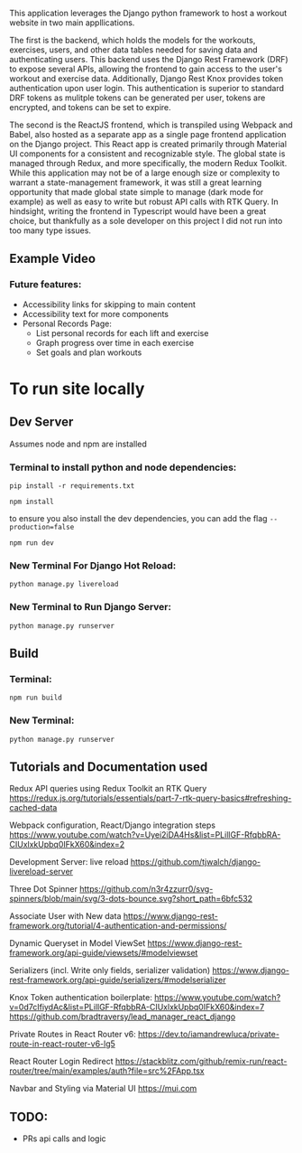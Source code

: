 This application leverages the Django python framework to host a workout website in two main appllications. 

The first is the backend, which holds the models for the workouts, exercises, users, and other data tables needed for saving data and authenticating users. This backend uses the Django Rest Framework (DRF) to expose several APIs, allowing the frontend to gain access to the user's workout and exercise data. Additionally, Django Rest Knox provides token authentication upon user login. This authentication is superior to standard DRF tokens as mulitple tokens can be generated per user, tokens are encrypted, and tokens can be set to expire.

The second is the ReactJS frontend, which is transpiled using Webpack and Babel, also hosted as a separate app as a single page frontend application on the Django project. This React app is created primarily through Material UI components for a consistent and recognizable style. The global state is managed through Redux, and more specifically, the modern Redux Toolkit. While this application may not be of a large enough size or complexity to warrant a state-management framework, it was still a great learning opportunity that made global state simple to manage (dark mode for example) as well as easy to write but robust API calls with RTK Query. In hindsight, writing the frontend in Typescript would have been a great choice, but thankfully as a sole developer on this project I did not run into too many type issues.

## Example Video


### Future features:
- Accessibility links for skipping to main content
- Accessibility text for more components
- Personal Records Page:
    - List personal records for each lift and exercise
    - Graph progress over time in each exercise
    - Set goals and plan workouts

# To run site locally
## Dev Server
Assumes node and npm are installed
### Terminal to install python and node dependencies:
`pip install -r requirements.txt`

`npm install`

to ensure you also install the dev dependencies, you can add the flag `--production=false`

`npm run dev`

### New Terminal For Django Hot Reload:
`python manage.py livereload`

### New Terminal to Run Django Server:
`python manage.py runserver`


## Build
### Terminal:
`npm run build`

### New Terminal:
`python manage.py runserver`


## Tutorials and Documentation used
Redux API queries using Redux Toolkit an RTK Query
https://redux.js.org/tutorials/essentials/part-7-rtk-query-basics#refreshing-cached-data

Webpack configuration, React/Django integration steps
https://www.youtube.com/watch?v=Uyei2iDA4Hs&list=PLillGF-RfqbbRA-CIUxlxkUpbq0IFkX60&index=2

Development Server: live reload
https://github.com/tjwalch/django-livereload-server

Three Dot Spinner
https://github.com/n3r4zzurr0/svg-spinners/blob/main/svg/3-dots-bounce.svg?short_path=6bfc532

Associate User with New data
https://www.django-rest-framework.org/tutorial/4-authentication-and-permissions/

Dynamic Queryset in Model ViewSet
https://www.django-rest-framework.org/api-guide/viewsets/#modelviewset

Serializers (incl. Write only fields, serializer validation)
https://www.django-rest-framework.org/api-guide/serializers/#modelserializer

Knox Token authentication boilerplate:
https://www.youtube.com/watch?v=0d7cIfiydAc&list=PLillGF-RfqbbRA-CIUxlxkUpbq0IFkX60&index=7
https://github.com/bradtraversy/lead_manager_react_django

Private Routes in React Router v6:
https://dev.to/iamandrewluca/private-route-in-react-router-v6-lg5

React Router Login Redirect
https://stackblitz.com/github/remix-run/react-router/tree/main/examples/auth?file=src%2FApp.tsx

Navbar and Styling via Material UI
https://mui.com

## TODO:
- PRs api calls and logic
